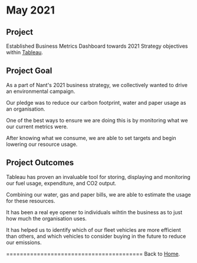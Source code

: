 # May 2021

## Project
Established Business Metrics Dashboard towards 2021 Strategy objectives within [Tableau](https://www.tableau.com/en-gb/products/cloud-bi).

## Project Goal
As a part of Nant's 2021 business strategy, we collectively wanted to drive an environmental campaign. 

Our pledge was to reduce our carbon footprint, water and paper usage as an organisation.

One of the best ways to ensure we are doing this is by monitoring what we our current metrics were.

After knowing what we consume, we are able to set targets and begin lowering our resource usage.

## Project Outcomes
Tableau has proven an invaluable tool for storing, displaying and monitoring our fuel usage, expenditure, and CO2 output.

Combining our water, gas and paper bills, we are able to estimate the usage for these resources.

It has been a real eye opener to individuals wihtin the business as to just how much the organisation uses.

It has helped us to identify which of our fleet vehicles are more efficient than others, and which vehicles to consider buying in the future to reduce our emissions.

========================================
Back to [Home](index.md).